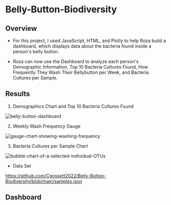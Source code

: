 # Belly-Button-Biodiversity

## Overview
- For this project, I used JavaScript, HTML, and Plotly to help Roza build a dashboard, which displays data about the bacteria found inside a person's belly button. 

- Roza can now use the Dashboard to analyze each person's Demographic Information, Top 10 Bacteria Cultures Found, How Frequently They Wash Their Bellybutton per Week, and Bacteria Cultures per Sample. 

## Results

1. Demographics Chart and Top 10 Bacteria Cultures Found

![belly-button-dashboard](https://user-images.githubusercontent.com/111243284/203454528-6dbd59b4-acc0-4bf8-952b-7357ec7e5668.png)


2. Weekly Wash Frequency Gauge

![gauge-chart-showing-washing-frequency](https://user-images.githubusercontent.com/111243284/203454665-c1e8de3b-f5ae-43b1-96e1-64fb64b02bcd.png)

3. Bacteria Cultures per Sample Chart

![bubble-chart-of-a-selected-individual-OTUs](https://user-images.githubusercontent.com/111243284/203454728-54f0b889-48f2-4507-9dca-0dcbd5bcb205.png)

- Data Set

https://github.com/Cgossett2022/Belly-Button-Biodiversity/blob/main/samples.json

## Dashboard
